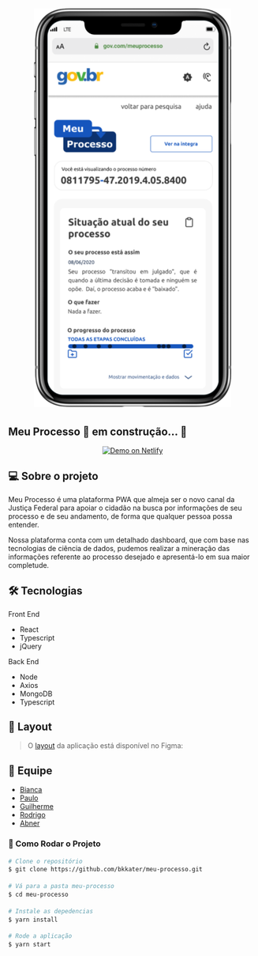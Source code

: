 <h1 align ="center" display= 'flex'>
    <img src="src/assets/mockup.png" alt="Imagem do App" title="#Meu Processo"></img>
</h1>

## Meu Processo 🚀 em construção... 🚧

<p align="center">
  <a href="https://meu-processo.netlify.app/" target="_blank">
    <img alt="Demo on Netlify" src="https://res.cloudinary.com/lukemorales/image/upload/v1599785319/readme_logos/demo_on_netlify_umjmch.png">
  </a>
</p>

## 💻 Sobre o projeto

Meu Processo é uma plataforma PWA que almeja ser o novo canal da Justiça Federal para apoiar o cidadão na busca por informações de seu processo e de seu andamento, de forma que qualquer pessoa possa entender.

Nossa plataforma conta com um detalhado dashboard, que com base nas tecnologias de ciência de dados, pudemos realizar a mineração das informações referente ao processo desejado e apresentá-lo em sua maior completude.

## 🛠 Tecnologias

Front End

- React
- Typescript
- jQuery

Back End

- Node
- Axios
- MongoDB
- Typescript


## 🎨 Layout
> O [layout](https://www.figma.com/file/sZyJwCtAhSifF9WzVDsoXK/Meu-Processo?node-id=22%3A213) da aplicação está disponível no Figma:

## 🤖 Equipe
- [Bianca](https://github.com/bkkater)
- [Paulo](https://www.linkedin.com/in/paulodocarmo/)
- [Guilherme](https://www.linkedin.com/in/guilherme-s-carmo/)
- [Rodrigo](https://www.linkedin.com/in/rodrigo-de-ara%C3%BAjo-tem%C3%B3teo-42020317/)
- [Abner](https://www.linkedin.com/in/abnerdev/)


### 📱 Como Rodar o Projeto

```bash
# Clone o repositório
$ git clone https://github.com/bkkater/meu-processo.git

# Vá para a pasta meu-processo
$ cd meu-processo

# Instale as depedencias
$ yarn install

# Rode a aplicação
$ yarn start
```
